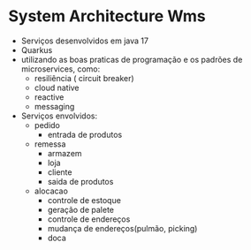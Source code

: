 # System Architecture Wms

- Serviços desenvolvidos em java 17
- Quarkus
- utilizando as boas praticas de programação e os padrões de microservices, como:
  - resiliência ( circuit breaker)
  - cloud native
  - reactive
  - messaging
- Serviços envolvidos:  
  - pedido
    - entrada de produtos 
  - remessa
    - armazem
    - loja
    - cliente   
    - saida de produtos 
  - alocacao
    - controle de estoque
    - geração de palete
    - controle de endereços
    - mudança de endereços(pulmão, picking) 
    - doca


